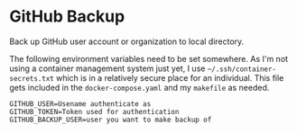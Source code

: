 # GitHub Backup

Back up GitHub user account or organization to local directory.

The following environment variables need to be set somewhere. As I'm not using a container management system just yet, I use `~/.ssh/container-secrets.txt` which is in a relatively secure place for an individual. This file gets included in the `docker-compose.yaml` and my `makefile` as needed.

```
GITHUB_USER=Usename authenticate as
GITHUB_TOKEN=Token used for authentication
GITHUB_BACKUP_USER=user you want to make backup of
```
